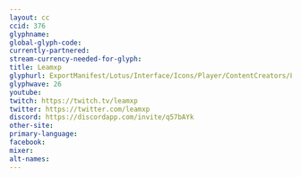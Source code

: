 ```yaml
---
layout: cc
ccid: 376
glyphname:
global-glyph-code:
currently-partnered:
stream-currency-needed-for-glyph:
title: Leamxp
glyphurl: ExportManifest/Lotus/Interface/Icons/Player/ContentCreators/Leamxp.png
glyphwave: 26
youtube:
twitch: https://twitch.tv/leamxp
twitter: https://twitter.com/leamxp
discord: https://discordapp.com/invite/q57bAYk
other-site:
primary-language:
facebook:
mixer:
alt-names:
---
```

